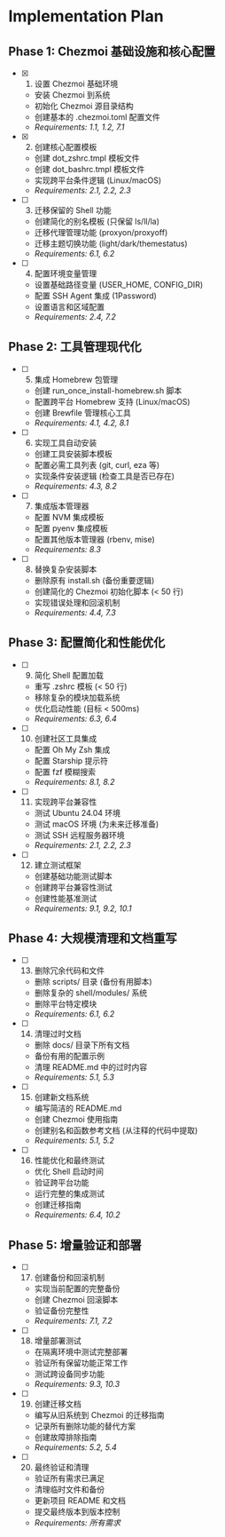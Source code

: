 # Implementation Plan

## Phase 1: Chezmoi 基础设施和核心配置

- [x] 1. 设置 Chezmoi 基础环境
  - 安装 Chezmoi 到系统
  - 初始化 Chezmoi 源目录结构
  - 创建基本的 .chezmoi.toml 配置文件
  - _Requirements: 1.1, 1.2, 7.1_

- [x] 2. 创建核心配置模板
  - 创建 dot_zshrc.tmpl 模板文件
  - 创建 dot_bashrc.tmpl 模板文件
  - 实现跨平台条件逻辑 (Linux/macOS)
  - _Requirements: 2.1, 2.2, 2.3_

- [ ] 3. 迁移保留的 Shell 功能
  - 创建简化的别名模板 (只保留 ls/ll/la)
  - 迁移代理管理功能 (proxyon/proxyoff)
  - 迁移主题切换功能 (light/dark/themestatus)
  - _Requirements: 6.1, 6.2_

- [ ] 4. 配置环境变量管理
  - 设置基础路径变量 (USER_HOME, CONFIG_DIR)
  - 配置 SSH Agent 集成 (1Password)
  - 设置语言和区域配置
  - _Requirements: 2.4, 7.2_

## Phase 2: 工具管理现代化

- [ ] 5. 集成 Homebrew 包管理
  - 创建 run_once_install-homebrew.sh 脚本
  - 配置跨平台 Homebrew 支持 (Linux/macOS)
  - 创建 Brewfile 管理核心工具
  - _Requirements: 4.1, 4.2, 8.1_

- [ ] 6. 实现工具自动安装
  - 创建工具安装脚本模板
  - 配置必需工具列表 (git, curl, eza 等)
  - 实现条件安装逻辑 (检查工具是否已存在)
  - _Requirements: 4.3, 8.2_

- [ ] 7. 集成版本管理器
  - 配置 NVM 集成模板
  - 配置 pyenv 集成模板
  - 配置其他版本管理器 (rbenv, mise)
  - _Requirements: 8.3_

- [ ] 8. 替换复杂安装脚本
  - 删除原有 install.sh (备份重要逻辑)
  - 创建简化的 Chezmoi 初始化脚本 (< 50 行)
  - 实现错误处理和回滚机制
  - _Requirements: 4.4, 7.3_

## Phase 3: 配置简化和性能优化

- [ ] 9. 简化 Shell 配置加载
  - 重写 .zshrc 模板 (< 50 行)
  - 移除复杂的模块加载系统
  - 优化启动性能 (目标 < 500ms)
  - _Requirements: 6.3, 6.4_

- [ ] 10. 创建社区工具集成
  - 配置 Oh My Zsh 集成
  - 配置 Starship 提示符
  - 配置 fzf 模糊搜索
  - _Requirements: 8.1, 8.2_

- [ ] 11. 实现跨平台兼容性
  - 测试 Ubuntu 24.04 环境
  - 测试 macOS 环境 (为未来迁移准备)
  - 测试 SSH 远程服务器环境
  - _Requirements: 2.1, 2.2, 2.3_

- [ ] 12. 建立测试框架
  - 创建基础功能测试脚本
  - 创建跨平台兼容性测试
  - 创建性能基准测试
  - _Requirements: 9.1, 9.2, 10.1_

## Phase 4: 大规模清理和文档重写

- [ ] 13. 删除冗余代码和文件
  - 删除 scripts/ 目录 (备份有用脚本)
  - 删除复杂的 shell/modules/ 系统
  - 删除平台特定模块
  - _Requirements: 6.1, 6.2_

- [ ] 14. 清理过时文档
  - 删除 docs/ 目录下所有文档
  - 备份有用的配置示例
  - 清理 README.md 中的过时内容
  - _Requirements: 5.1, 5.3_

- [ ] 15. 创建新文档系统
  - 编写简洁的 README.md
  - 创建 Chezmoi 使用指南
  - 创建别名和函数参考文档 (从注释的代码中提取)
  - _Requirements: 5.1, 5.2_

- [ ] 16. 性能优化和最终测试
  - 优化 Shell 启动时间
  - 验证跨平台功能
  - 运行完整的集成测试
  - 创建迁移指南
  - _Requirements: 6.4, 10.2_

## Phase 5: 增量验证和部署

- [ ] 17. 创建备份和回滚机制
  - 实现当前配置的完整备份
  - 创建 Chezmoi 回滚脚本
  - 验证备份完整性
  - _Requirements: 7.1, 7.2_

- [ ] 18. 增量部署测试
  - 在隔离环境中测试完整部署
  - 验证所有保留功能正常工作
  - 测试跨设备同步功能
  - _Requirements: 9.3, 10.3_

- [ ] 19. 创建迁移文档
  - 编写从旧系统到 Chezmoi 的迁移指南
  - 记录所有删除功能的替代方案
  - 创建故障排除指南
  - _Requirements: 5.2, 5.4_

- [ ] 20. 最终验证和清理
  - 验证所有需求已满足
  - 清理临时文件和备份
  - 更新项目 README 和文档
  - 提交最终版本到版本控制
  - _Requirements: 所有需求_